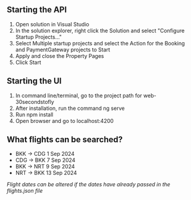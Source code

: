<h2>Starting the API</h2>
<ol>
  <li>Open solution in Visual Studio</li>
  <li>In the solution explorer, right click the Solution and select "Configure Startup Projects..."</li>
  <li>Select Multiple startup projects and select the Action for the Booking and PaymentGateway projects to Start</li>
  <li>Apply and close the Property Pages</li>
  <li>Click Start</li>
</ol>

<h2>Starting the UI</h2>
<ol>
  <li>In command line/terminal, go to the project path for web-30secondstofly</li>
  <li>After installation, run the command ng serve</li>
  <li>Run npm install</li>
  <li>Open browser and go to localhost:4200</li>
</ol>

<h2>What flights can be searched?</h2>
<ul>
  <li>BKK -> CDG 1 Sep 2024</li>
  <li>CDG -> BKK 7 Sep 2024</li>
  <li>BKK -> NRT 9 Sep 2024</li>
  <li>NRT -> BKK 13 Sep 2024</li>
</ul>
<em>Flight dates can be altered if the dates have already passed in the flights.json file</em>
